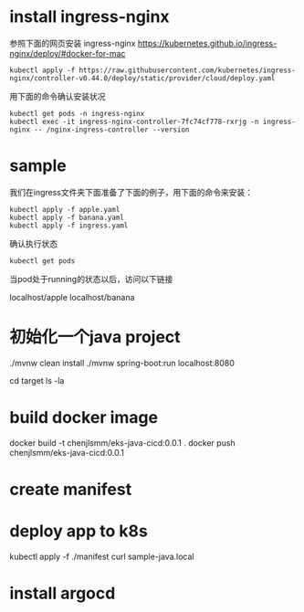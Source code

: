 # install ingress-nginx

参照下面的网页安装 ingress-nginx
https://kubernetes.github.io/ingress-nginx/deploy/#docker-for-mac

```
kubectl apply -f https://raw.githubusercontent.com/kubernetes/ingress-nginx/controller-v0.44.0/deploy/static/provider/cloud/deploy.yaml
```

用下面的命令确认安装状况
```
kubectl get pods -n ingress-nginx
kubectl exec -it ingress-nginx-controller-7fc74cf778-rxrjg -n ingress-nginx -- /nginx-ingress-controller --version
```

# sample
我们在ingress文件夹下面准备了下面的例子，用下面的命令来安装：
```
kubectl apply -f apple.yaml
kubectl apply -f banana.yaml
kubectl apply -f ingress.yaml
```
确认执行状态
```
kubectl get pods
```
当pod处于running的状态以后，访问以下链接

localhost/apple
localhost/banana

# 初始化一个java project

./mvnw clean install
./mvnw spring-boot:run
localhost:8080

cd target
ls -la

# build docker image

docker build -t chenjlsmm/eks-java-cicd:0.0.1 .
docker push chenjlsmm/eks-java-cicd:0.0.1

# create manifest

# deploy app to k8s
kubectl apply -f ./manifest
curl sample-java.local 

# install argocd
